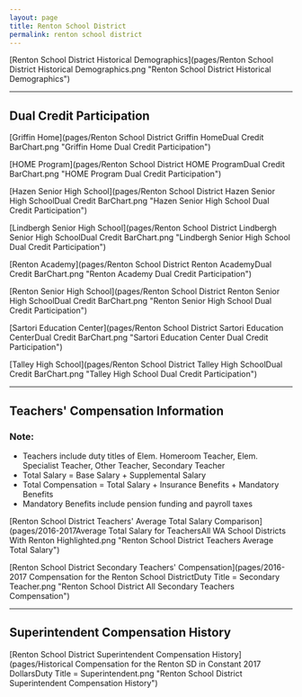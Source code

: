 ```yaml
---
layout: page
title: Renton School District
permalink: renton school district
---
```



[Renton School District Historical Demographics](pages/Renton School District Historical Demographics.png "Renton School District Historical Demographics")

___

## Dual Credit Participation

[Griffin Home](pages/Renton School District Griffin HomeDual Credit BarChart.png "Griffin Home Dual Credit Participation")

[HOME Program](pages/Renton School District HOME ProgramDual Credit BarChart.png "HOME Program Dual Credit Participation")

[Hazen Senior High School](pages/Renton School District Hazen Senior High SchoolDual Credit BarChart.png "Hazen Senior High School Dual Credit Participation")

[Lindbergh Senior High School](pages/Renton School District Lindbergh Senior High SchoolDual Credit BarChart.png "Lindbergh Senior High School Dual Credit Participation")

[Renton Academy](pages/Renton School District Renton AcademyDual Credit BarChart.png "Renton Academy Dual Credit Participation")

[Renton Senior High School](pages/Renton School District Renton Senior High SchoolDual Credit BarChart.png "Renton Senior High School Dual Credit Participation")

[Sartori Education Center](pages/Renton School District Sartori Education CenterDual Credit BarChart.png "Sartori Education Center Dual Credit Participation")

[Talley High School](pages/Renton School District Talley High SchoolDual Credit BarChart.png "Talley High School Dual Credit Participation")


___

## Teachers' Compensation Information
### Note:
- Teachers include duty titles of Elem. Homeroom Teacher, Elem. Specialist Teacher, Other Teacher, Secondary Teacher
- Total Salary = Base Salary + Supplemental Salary
- Total Compensation = Total Salary + Insurance Benefits + Mandatory Benefits
- Mandatory Benefits include pension funding and payroll taxes

[Renton School District Teachers' Average Total Salary Comparison](pages/2016-2017Average Total Salary for TeachersAll WA School Districts With Renton Highlighted.png "Renton School District Teachers Average Total Salary")

[Renton School District Secondary Teachers' Compensation](pages/2016-2017 Compensation for the Renton School DistrictDuty Title = Secondary Teacher.png "Renton School District All Secondary Teachers Compensation")


___

## Superintendent Compensation History

[Renton School District Superintendent Compensation History](pages/Historical Compensation for the Renton SD in Constant 2017 DollarsDuty Title = Superintendent.png "Renton School District Superintendent Compensation History")

